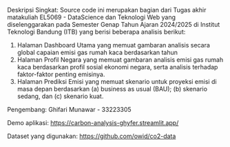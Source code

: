 Deskripsi Singkat:
Source code ini merupakan bagian dari Tugas akhir matakuliah EL5069 - DataScience dan Teknologi Web yang diselenggarakan pada Semester Genap Tahun Ajaran 2024/2025 di Institut Teknologi Bandung (ITB) yang berisi beberapa analisis berikut:
1) Halaman Dashboard Utama yang memuat gambaran analisis secara global capaian emisi gas rumah kaca berdasarkan tahun
2) Halaman Profil Negara yang memuat gambaran analisis emisi gas rumah kaca berdasarkan profil sosial ekonomi negara, serta analisis terhadap faktor-faktor penting emisinya.
3) Halaman Prediksi Emisi yang memuat skenario untuk proyeksi emisi di masa depan berdasarkan (a) business as usual (BAU); (b) skenario sedang, dan (c) skenario kuat.

Pengembang:
Ghifari Munawar - 33223305

Demo aplikasi:
https://carbon-analysis-ghyfer.streamlit.app/

Dataset yang digunakan: 
https://github.com/owid/co2-data

